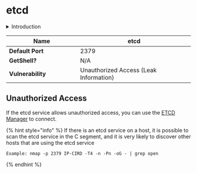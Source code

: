 # etcd

<details>

<summary>Introduction</summary>

etcd 是一个开源的分布式键值存储系统，用于可靠地存储和管理分布式系统的配置数据、元数据和状态信息。它使用 Raft 一致性算法确保数据的一致性和可靠性，并提供了简单的 HTTP API 用于读写数据。etcd 通常用于服务发现、配置管理和分布式锁等场景，其轻量级和高可用性使其成为构建云原生应用和微服务架构的重要组件之一。

</details>

<table><thead><tr><th width="178">Name</th><th>etcd</th></tr></thead><tbody><tr><td><strong>Default Port</strong></td><td>2379</td></tr><tr><td><strong>GetShell?</strong></td><td>N/A</td></tr><tr><td><strong>Vulnerability</strong></td><td>Unauthorized Access (Leak Information)</td></tr></tbody></table>

## Unauthorized Access

If the etcd service allows unauthorized access, you can use the [ETCD Manager](https://etcdmanager.io/) to connect.

{% hint style="info" %}
If there is an etcd service on a host, it is possible to scan the etcd service in the C segment, and it is very likely to discover other hosts that are using the etcd service

```
Example: nmap -p 2379 IP-CIRD -T4 -n -Pn -oG - | grep open
```
{% endhint %}
